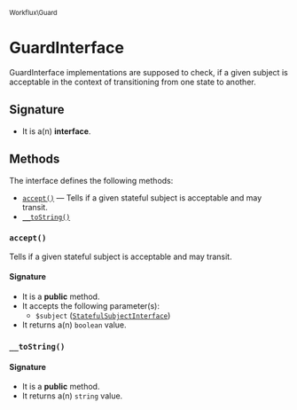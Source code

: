 <small>Workflux\Guard</small>

GuardInterface
==============

GuardInterface implementations are supposed to check, if a given subject is acceptable in the context of transitioning from one state to another.

Signature
---------

- It is a(n) **interface**.

Methods
-------

The interface defines the following methods:

- [`accept()`](#accept) &mdash; Tells if a given stateful subject is acceptable and may transit.
- [`__toString()`](#__toString)

### `accept()` <a name="accept"></a>

Tells if a given stateful subject is acceptable and may transit.

#### Signature

- It is a **public** method.
- It accepts the following parameter(s):
    - `$subject` ([`StatefulSubjectInterface`](../../Workflux/StatefulSubjectInterface.md))
- It returns a(n) `boolean` value.

### `__toString()` <a name="__toString"></a>

#### Signature

- It is a **public** method.
- It returns a(n) `string` value.

